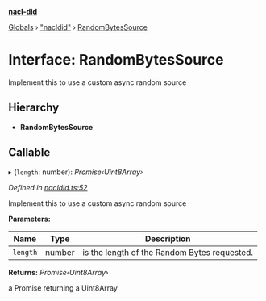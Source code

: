 **[nacl-did](../README.md)**

[Globals](../globals.md) › ["nacldid"](../modules/_nacldid_.md) › [RandomBytesSource](_nacldid_.randombytessource.md)

# Interface: RandomBytesSource

Implement this to use a custom async random source

## Hierarchy

* **RandomBytesSource**

## Callable

▸ (`length`: number): *Promise‹Uint8Array›*

*Defined in [nacldid.ts:52](https://github.com/uport-project/nacl-did/blob/ce82fa9/src/nacldid.ts#L52)*

Implement this to use a custom async random source

**Parameters:**

Name | Type | Description |
------ | ------ | ------ |
`length` | number | is the length of the Random Bytes requested. |

**Returns:** *Promise‹Uint8Array›*

a Promise returning a Uint8Array